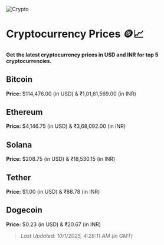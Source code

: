 
![Crypto](https://www.techguide.com.au/wp-content/uploads/2020/11/crypto3.jpeg)

# Cryptocurrency Prices 🪙📈

#### Get the latest cryptocurrency prices in USD and INR for top 5 cryptocurrencies.

## Bitcoin

**Price:** $114,476.00 (in USD) & ₹1,01,61,569.00 (in INR)

## Ethereum

**Price:** $4,146.75 (in USD) & ₹3,68,092.00 (in INR)

## Solana

**Price:** $208.75 (in USD) & ₹18,530.15 (in INR)

## Tether

**Price:** $1.00 (in USD) & ₹88.78 (in INR)

## Dogecoin

**Price:** $0.23 (in USD) & ₹20.67 (in INR)

> _Last Updated: 10/1/2025, 4:28:11 AM (in GMT)_
